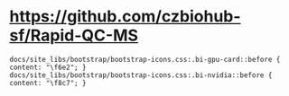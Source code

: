 # https://github.com/czbiohub-sf/Rapid-QC-MS

```console
docs/site_libs/bootstrap/bootstrap-icons.css:.bi-gpu-card::before { content: "\f6e2"; }
docs/site_libs/bootstrap/bootstrap-icons.css:.bi-nvidia::before { content: "\f8c7"; }

```
